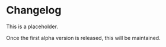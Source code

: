 # Changelog

This is a placeholder.

Once the first alpha version is released, this will be maintained.
